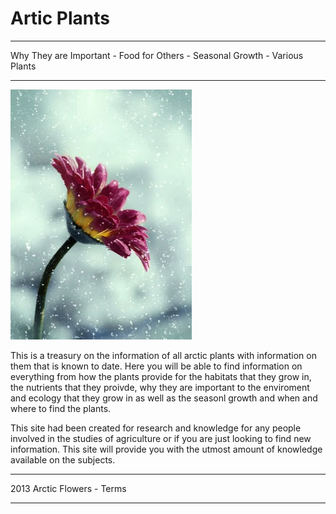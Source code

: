 # Artic Plants


---
Why They are Important	- Food for Others - Seasonal Growth - Various Plants

---


![Snow Flower](snow_flower.jpg)

This is a treasury on the information of all arctic plants with information on them that is known to date. Here you will be able to find information on everything from how the plants provide for the habitats that they grow in, the nutrients that they proivde, why they are important to the enviroment and ecology that they grow in as well as the seasonl growth and when and where to find the plants.

This site had been created for research and knowledge for any people involved in the studies of agriculture or if you are just looking to find new information. This site will provide you with the utmost amount of knowledge available on the subjects.

---
2013 Arctic Flowers - Terms 

___